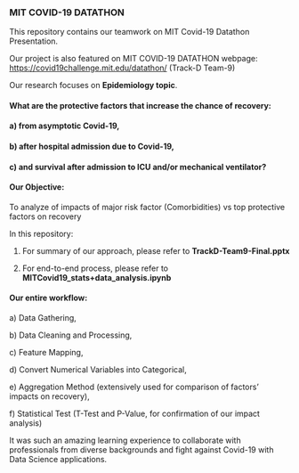 ### MIT COVID-19 DATATHON

This repository contains our teamwork on MIT Covid-19 Datathon Presentation.

Our project is also featured on MIT COVID-19 DATATHON webpage: https://covid19challenge.mit.edu/datathon/ (Track-D Team-9)

Our research focuses on **Epidemiology topic**. 

#### What are the protective factors that increase the chance of recovery:

#### a)	from asymptotic Covid-19,

#### b)	after hospital admission due to Covid-19,

#### c)	and survival after admission to ICU and/or mechanical ventilator?

#### Our Objective:

To analyze of impacts of major risk factor (Comorbidities) vs top protective factors on recovery

In this repository: 

1.	For summary of our approach, please refer to **TrackD-Team9-Final.pptx**

2.	For end-to-end process, please refer to **MITCovid19_stats+data_analysis.ipynb**

#### Our entire workflow:

a)	Data Gathering,

b)	Data Cleaning and Processing,

c)	Feature Mapping,

d)	Convert Numerical Variables into Categorical,

e)	Aggregation Method (extensively used for comparison of factors’ impacts on recovery),

f)	Statistical Test (T-Test and P-Value, for confirmation of our impact analysis)

It was such an amazing learning experience to collaborate with professionals from diverse backgrounds and fight against Covid-19 with Data Science applications.


